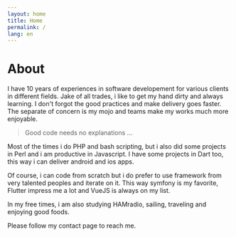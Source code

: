 ```yaml
---
layout: home
title: Home
permalink: /
lang: en
---
```


# About

I have 10 years of experiences in software developement for various clients in different fields. Jake of all trades, i like to get my hand dirty and always learning. I don't forgot the good practices and make delivery goes faster. The separate of concern is my mojo and teams make my works much more enjoyable.

>
> Good code needs no explanations ...
>

Most of the times i do PHP and bash scripting, but i also did some projects in Perl and i am productive in Javascript. I have some projects in Dart too, this way i can deliver android and ios apps.

Of course, i can code from scratch but i do prefer to use framework from very talented peoples and iterate on it. This way symfony is my favorite, Flutter impress me a lot and VueJS is always on my list.

In my free times, i am also studying HAMradio, sailing, traveling and enjoying good foods.

Please follow my contact page to reach me.

